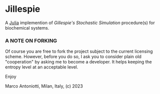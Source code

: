 # Jillespie

A [Julia](https://www.julialang.org) implemention of *Gillespie's
Stochastic Simulation* procedure(s) for biochemical systems.


### A NOTE ON FORKING

Of course you are free to fork the project subject to the current
licensing scheme.  However, before you do so, I ask you to consider
plain old "cooperation" by asking me to become a developer.
It helps keeping the entropy level at an acceptable level.


Enjoy

Marco Antoniotti, Milan, Italy, (c) 2023
